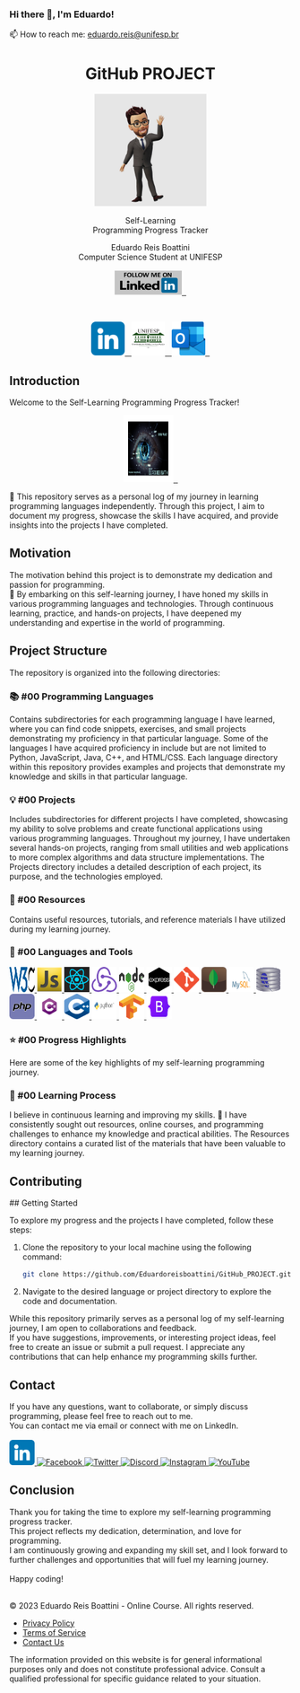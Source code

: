 ### Hi there 👋, I'm Eduardo!
📫 How to reach me: eduardo.reis@unifesp.br

<!--
**Eduardoreisboattini/Eduardoreisboattini** is a ✨ _special_ ✨ repository because its `README.md` (this file) appears on your GitHub profile.

Here are some ideas to get you started:

- 🔭 I’m currently working on ...
- 🌱 I’m currently learning ...
- 👯 I’m looking to collaborate on ...
- 🤔 I’m looking for help with ...
- 💬 Ask me about ...
- 📫 How to reach me: ...
- 😄 Pronouns: ...
- ⚡ Fun fact: ...
-->
<h1 align="center">GitHub PROJECT</h1>

<p align="center">
  <img src="./ICONS/Project_Logo.jpg" alt="Project Logo" width="200" height="200">
</p>

<p align="center">
  Self-Learning<br> Programming Progress Tracker<br>
</p>

<p align="center">
  Eduardo Reis Boattini<br>
  Computer Science Student at UNIFESP
</p>

<p align="center">
  <a href="https://lnkd.in/dkmjaM9y">
    <img src="./ICONS/follow_linkedin.png" alt="Follow me on Linkedin" width="120" height="45">&nbsp;&nbsp;
  </a>
</p>
<br> 
<p align="center">
  <a href="https://www.linkedin.com/in/eduardoreisboattini/">
    <img src="./ICONS/linkedin.png" alt="LinkedIn" width="60" height="60">&nbsp;&nbsp;
  </a>
  <a href="https://www.unifesp.br/campus/sjc">
    <img src="./ICONS/unifesp.png" alt="University Email" width="60" height="60">&nbsp;&nbsp;
  </a>
  <a href="mailto:edu_boa@hotmail.com">
    <img src="./ICONS/outlook.png" alt="Personal Email" width="60" height="60">&nbsp;&nbsp;
  </a>
</p>


<h2>Introduction</h2>

Welcome to the Self-Learning Programming Progress Tracker!<br>  
<p align="center">
  <a href="https://github.com/Eduardoreisboattini/GitHub_PROJECT">
    <img src="./IMAGES/github_cardtemplate.png" alt="Github Card Template" width="90" height="120">&nbsp;&nbsp;
  </a>
</p>
🚀 This repository serves as a personal log of my journey in learning programming languages independently.
Through this project, I aim to document my progress, showcase the skills I have acquired, and provide insights into the projects I have completed.

<h2>Motivation</h2>
The motivation behind this project is to demonstrate my dedication and passion for programming.<br>
💪 By embarking on this self-learning journey, I have honed my skills in various programming languages and technologies. 
Through continuous learning, practice, and hands-on projects, I have deepened my understanding and expertise in the world of programming.

<h2>Project Structure</h2>

The repository is organized into the following directories:

<h3>📚 #00 Programming Languages</h3>

Contains subdirectories for each programming language I have learned, where you can find code snippets, exercises, and small projects demonstrating my proficiency in that particular language. Some of the languages I have acquired proficiency in include but are not limited to Python, JavaScript, Java, C++, and HTML/CSS. Each language directory within this repository provides examples and projects that demonstrate my knowledge and skills in that particular language.

<h3>💡 #00 Projects</h3>

Includes subdirectories for different projects I have completed, showcasing my ability to solve problems and create functional applications using various programming languages. Throughout my journey, I have undertaken several hands-on projects, ranging from small utilities and web applications to more complex algorithms and data structure implementations. The Projects directory includes a detailed description of each project, its purpose, and the technologies employed.

<h3>📖 #00 Resources</h3>

Contains useful resources, tutorials, and reference materials I have utilized during my learning journey.

<h3>📖 #00 Languages and Tools</h3>

<a href="https://www.w3.org/">
  <img src="./ICONS/w3c.png" alt="W3C" width="45" height="45">
</a>

<a href="https://developer.mozilla.org/en-US/docs/Web/JavaScript">
  <img src="./ICONS/javascript.png" alt="JavaScript" width="45" height="45">
</a>

<a href="https://react.dev/">
  <img src="./ICONS/react.png" alt="React" width="45" height="45">
</a>

<a href="https://redux.js.org/">
  <img src="./ICONS/redux.png" alt="Redux" width="45" height="45">
</a>

<a href="https://nodejs.org/en">
  <img src="./ICONS/nodejs.png" alt="Node" width="45" height="45">
</a>

<a href="http://expressjs.com/">
  <img src="./ICONS/expressjs.png" alt="Express" width="45" height="45">
</a>

<a href="https://git-scm.com/">
  <img src="./ICONS/git.png" alt="Git" width="45" height="45">
</a>

<a href="https://www.mongodb.com/">
  <img src="./ICONS/mongodb.png" alt="MongoDB" width="45" height="45">
</a>

<a href="https://www.mysql.com/">
  <img src="./ICONS/mysql.png" alt="MySQL" width="45" height="45">
</a>

<a href="https://www.sqlite.org/index.html">
  <img src="./ICONS/sqlite.png" alt="SQLite" width="45" height="45">
</a>

<a href="https://www.php.net">
  <img src="./ICONS/php.png" alt="PHP" width="45" height="45">
</a>

<a href="https://dotnet.microsoft.com/en-us/languages/csharp">
  <img src="./ICONS/Csharp.png" alt="C#" width="45" height="45">
</a>

<a href="https://learn.microsoft.com/en-us/cpp/cpp">
  <img src="./ICONS/C++.png" alt="C++" width="45" height="45">
</a>

<a href="https://www.python.org/">
  <img src="./ICONS/python.png" alt="Python" width="45" height="45">
</a>

<a href="https://www.tensorflow.org/">
  <img src="./ICONS/Tensorflow.png" alt="Tensorflow" width="45" height="45">
</a>

<a href="https://getbootstrap.com/">
  <img src="./ICONS/bootstrap.png" alt="Bootstrap" width="45" height="45">
</a>
<br>
<h3>⭐ #00 Progress Highlights</h3>

Here are some of the key highlights of my self-learning programming journey.

<h3>🌱 #00 Learning Process</h3>

I believe in continuous learning and improving my skills. 🎯 I have consistently sought out resources, online courses, and programming challenges to enhance my knowledge and practical abilities. The Resources directory contains a curated list of the materials that have been valuable to my learning journey.

<h2>Contributing</h2>
## Getting Started

To explore my progress and the projects I have completed, follow these steps:

1. Clone the repository to your local machine using the following command:

   ```bash
   git clone https://github.com/Eduardoreisboattini/GitHub_PROJECT.git

2. Navigate to the desired language or project directory to explore the code and documentation.

While this repository primarily serves as a personal log of my self-learning journey, I am open to collaborations and feedback.<br> If you have suggestions, improvements, or interesting project ideas, feel free to create an issue or submit a pull request. I appreciate any contributions that can help enhance my programming skills further.

<h2>Contact</h2>
If you have any questions, want to collaborate, or simply discuss programming, please feel free to reach out to me.<br> You can contact me via email or connect with me on LinkedIn.

              
<br>
<br>

<a href="https://www.linkedin.com/in/eduardoreisboattini/">
  <img src="./ICONS/linkedin.png" alt="LinkedIn" width="45" height="45">
</a>

<a href="https://www.facebook.com/eboattini/">
  <img src="./ICONS/facebook.png" alt="Facebook" width="45" height="45">
</a>

<a href="https://twitter.com/ed_re_bo">
  <img src="./ICONS/twitter.png" alt="Twitter" width="45" height="45">
</a>

<a href="https://discord.gg/tgUv67yD">
  <img src="./ICONS/discord.png" alt="Discord" width="45" height="45">
</a>

<a href="https://www.instagram.com/ed_re_bo">
  <img src="./ICONS/instagram.png" alt="Instagram" width="45" height="45">
</a>

<a href="https://www.youtube.com/@KALISHworld/">
  <img src="./ICONS/youtube.png" alt="YouTube" width="45" height="45">
</a>

<br>
<h2>Conclusion</h2>
Thank you for taking the time to explore my self-learning programming progress tracker. <br>
This project reflects my dedication, determination, and love for programming.<br> I am continuously growing and expanding my skill set, and I look forward to further challenges and opportunities that will fuel my learning journey.
<br>
<br>
Happy coding!
<br>
<br>
        <!-- Footer section with additional links and information -->
<footer>
    <div class="footer-container">
        <p>&copy; 2023 Eduardo Reis Boattini - Online Course. All rights reserved.</p>
        <ul class="footer-menu">
            <li><a href="./PrivacyPolicy.md">Privacy Policy</a></li>
            <li><a href="./TermsOfService.md">Terms of Service</a></li>
            <li><a href="mailto:eduardo.reis@unifesp.br">Contact Us</a></li>
        </ul>
    </div>
    <div class="footer-disclaimer">
        <p>The information provided on this website is for general informational purposes only and does not constitute professional advice. Consult a qualified professional for specific guidance related to your situation.</p>
    </div>
</footer>
